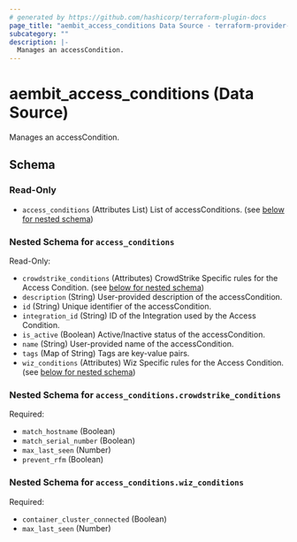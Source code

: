 ```yaml
---
# generated by https://github.com/hashicorp/terraform-plugin-docs
page_title: "aembit_access_conditions Data Source - terraform-provider-aembit"
subcategory: ""
description: |-
  Manages an accessCondition.
---
```


# aembit_access_conditions (Data Source)

Manages an accessCondition.



<!-- schema generated by tfplugindocs -->
## Schema

### Read-Only

- `access_conditions` (Attributes List) List of accessConditions. (see [below for nested schema](#nestedatt--access_conditions))

<a id="nestedatt--access_conditions"></a>
### Nested Schema for `access_conditions`

Read-Only:

- `crowdstrike_conditions` (Attributes) CrowdStrike Specific rules for the Access Condition. (see [below for nested schema](#nestedatt--access_conditions--crowdstrike_conditions))
- `description` (String) User-provided description of the accessCondition.
- `id` (String) Unique identifier of the accessCondition.
- `integration_id` (String) ID of the Integration used by the Access Condition.
- `is_active` (Boolean) Active/Inactive status of the accessCondition.
- `name` (String) User-provided name of the accessCondition.
- `tags` (Map of String) Tags are key-value pairs.
- `wiz_conditions` (Attributes) Wiz Specific rules for the Access Condition. (see [below for nested schema](#nestedatt--access_conditions--wiz_conditions))

<a id="nestedatt--access_conditions--crowdstrike_conditions"></a>
### Nested Schema for `access_conditions.crowdstrike_conditions`

Required:

- `match_hostname` (Boolean)
- `match_serial_number` (Boolean)
- `max_last_seen` (Number)
- `prevent_rfm` (Boolean)


<a id="nestedatt--access_conditions--wiz_conditions"></a>
### Nested Schema for `access_conditions.wiz_conditions`

Required:

- `container_cluster_connected` (Boolean)
- `max_last_seen` (Number)

